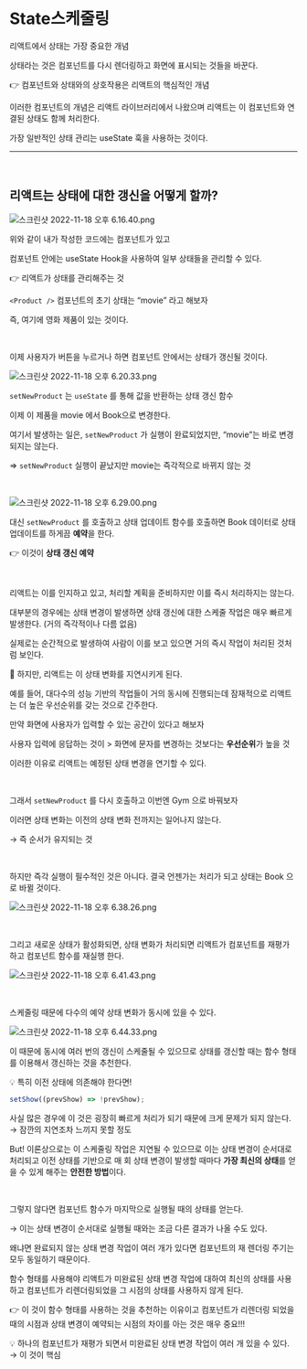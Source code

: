# State스케줄링

리액트에서 상태는 가장 중요한 개념

상태라는 것은 컴포넌트를 다시 렌더링하고 화면에 표시되는 것들을 바꾼다.

👉 컴포넌트와 상태와의 상호작용은 리액트의 핵심적인 개념

이러한 컴포넌트의 개념은 리액트 라이브러리에서 나왔으며 리액트는 이 컴포넌트와 연결된 상태도 함께 처리한다.

가장 일반적인 상태 관리는 useState 훅을 사용하는 것이다.

---

<br />

## 리액트는 상태에 대한 갱신을 어떻게 할까?

![스크린샷 2022-11-18 오후 6.16.40.png](/React/Image/sheduling1.png)

위와 같이 내가 작성한 코드에는 컴포넌트가 있고

컴포넌트 안에는 useState Hook을 사용하여 일부 상태들을 관리할 수 있다.

👉 리액트가 상태를 관리해주는 것

`<Product />` 컴포넌트의 초기 상태는 “movie” 라고 해보자

즉, 여기에 영화 제품이 있는 것이다.

<br />

이제 사용자가 버튼을 누르거나 하면 컴포넌트 안에서는 상태가 갱신될 것이다.

![스크린샷 2022-11-18 오후 6.20.33.png](/React/Image/sheduling2.png)

`setNewProduct` 는 `useState` 를 통해 값을 반환하는 상태 갱신 함수

이제 이 제품을 movie 에서 Book으로 변경한다.

여기서 발생하는 일은, `setNewProduct` 가 실행이 완료되었지만, “movie”는 바로 변경되지는 않는다.

⇒ `setNewProduct` 실행이 끝났지만 movie는 즉각적으로 바뀌지 않는 것

<br />

![스크린샷 2022-11-18 오후 6.29.00.png](/React/Image/sheduling3.png)

대신 `setNewProduct` 를 호출하고 상태 업데이트 함수를 호출하면
Book 데이터로 상태 업데이트를 하게끔 **예약**을 한다.

👉 이것이 **상태 갱신 예약**

<br />

리액트는 이를 인지하고 있고, 처리할 계획을 준비하지만 이를 즉시 처리하지는 않는다.

대부분의 경우에는 상태 변경이 발생하면 상태 갱신에 대한 스케줄 작업은 매우 빠르게 발생한다. (거의 즉각적이나 다름 없음)

실제로는 순간적으로 발생하여 사람이 이를 보고 있으면 거의 즉시 작업이 처리된 것처럼 보인다.

🤔 하지만, 리액트는 이 상태 변화를 지연시키게 된다.

예를 들어, 대다수의 성능 기반의 작업들이 거의 동시에 진행되는데 잠재적으로 리액트는 더 높은 우선순위를 갖는 것으로 간주한다.

만약 화면에 사용자가 입력할 수 있는 공간이 있다고 해보자

사용자 입력에 응답하는 것이 > 화면에 문자를 변경하는 것보다는 **우선순위**가 높을 것

이러한 이유로 리액트는 예정된 상태 변경을 연기할 수 있다.

<br />

그래서 `setNewProduct` 를 다시 호출하고 이번엔 Gym 으로 바꿔보자

이러면 상태 변화는 이전의 상태 변화 전까지는 일어나지 않는다.

→ 즉 순서가 유지되는 것

<br />

하지만 즉각 실행이 필수적인 것은 아니다. 결국 언젠가는 처리가 되고 상태는 Book 으로 바뀔 것이다.

![스크린샷 2022-11-18 오후 6.38.26.png](/React/Image/sheduling4.png)

<br />

그리고 새로운 상태가 활성화되면, 상태 변화가 처리되면 리액트가 컴포넌트를 재평가 하고 컴포넌트 함수를 재실행 한다.

![스크린샷 2022-11-18 오후 6.41.43.png](/React/Image/sheduling5.png)

<br />

스케줄링 때문에 다수의 예약 상태 변화가 동시에 있을 수 있다.

![스크린샷 2022-11-18 오후 6.44.33.png](/React/Image/sheduling6.png)

이 때문에 동시에 여러 번의 갱신이 스케줄될 수 있으므로 상태를 갱신할 때는 함수 형태를 이용해서 갱신하는 것을 추천한다.

💡 특히 이전 상태에 의존해야 한다면!

```jsx
setShow((prevShow) => !prevShow);
```

사실 많은 경우에 이 것은 굉장히 빠르게 처리가 되기 때문에 크게 문제가 되지 않는다. → 잠깐의 지연조차 느끼지 못할 정도

But! 이론상으로는 이 스케줄링 작업은 지연될 수 있으므로 이는 상태 변경이 순서대로 처리되고 이전 상태를 기반으로 매 회 상태 변경이 발생할 때마다 **가장 최신의 상태**를 얻을 수 있게 해주는 **안전한 방법**이다.

<br />

그렇지 않다면 컴포넌트 함수가 마지막으로 실행될 때의 상태를 얻는다.

→ 이는 상태 변경이 순서대로 실행될 때와는 조금 다른 결과가 나올 수도 있다.

왜냐면 완료되지 않는 상태 변경 작업이 여러 개가 있다면 컴포넌트의 재 렌더링 주기는 모두 동일하기 때문이다.

함수 형태를 사용해야 리액트가 미완료된 상태 변경 작업에 대하여 최신의 상태를 사용하고 컴포넌트가 리렌더링되었을 그 시점의 상태를 사용하지 않게 된다.

👉 이 것이 함수 형태를 사용하는 것을 추천하는 이유이고 컴포넌트가 리렌더링 되었을 때의 시점과 상태 변경이 예약되는 시점의 차이를 아는 것은 매우 중요!!!

💡 하나의 컴포넌트가 재평가 되면서 미완료된 상태 변경 작업이 여러 개 있을 수 있다. → 이 것이 핵심
